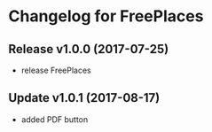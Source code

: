 # Changelog for FreePlaces

## Release v1.0.0 (2017-07-25)
- release FreePlaces

## Update v1.0.1 (2017-08-17)
- added PDF button
